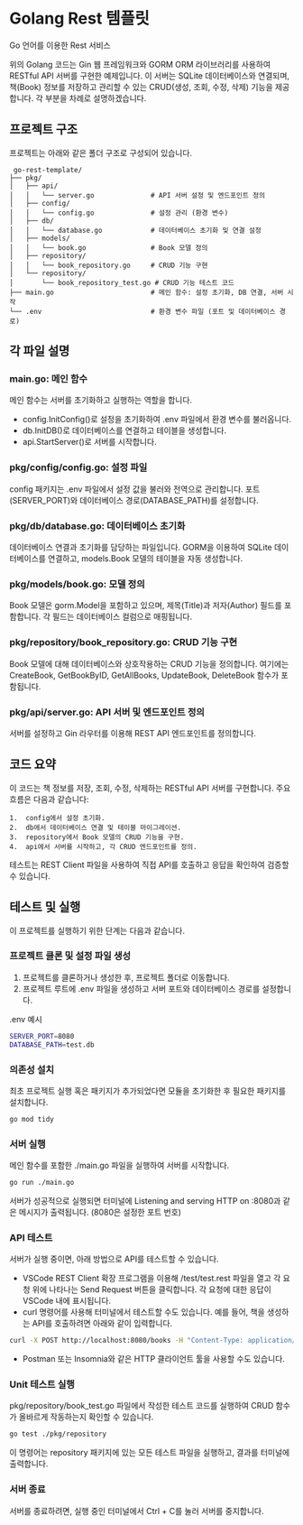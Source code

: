# Golang Rest 템플릿 
 Go 언어를 이용한 Rest 서비스

 위의 Golang 코드는 Gin 웹 프레임워크와 GORM ORM 라이브러리를 사용하여 RESTful API 서버를 구현한 예제입니다. 이 서버는 SQLite 데이터베이스와 연결되며, 책(Book) 정보를 저장하고 관리할 수 있는 CRUD(생성, 조회, 수정, 삭제) 기능을 제공합니다. 각 부분을 차례로 설명하겠습니다.

 ## 프로젝트 구조
 프로젝트는 아래와 같은 폴더 구조로 구성되어 있습니다.

```
 go-rest-template/
├── pkg/
│   ├── api/
│   │   └── server.go              # API 서버 설정 및 엔드포인트 정의
│   ├── config/
│   │   └── config.go              # 설정 관리 (환경 변수)
│   ├── db/
│   │   └── database.go            # 데이터베이스 초기화 및 연결 설정
│   ├── models/
│   │   └── book.go                # Book 모델 정의
│   ├── repository/
│   │   └── book_repository.go     # CRUD 기능 구현
│   └── repository/
│       └── book_repository_test.go # CRUD 기능 테스트 코드
├── main.go                        # 메인 함수: 설정 초기화, DB 연결, 서버 시작
└── .env                           # 환경 변수 파일 (포트 및 데이터베이스 경로)
```

## 각 파일 설명

### main.go: 메인 함수
메인 함수는 서버를 초기화하고 실행하는 역할을 합니다.
- config.InitConfig()로 설정을 초기화하여 .env 파일에서 환경 변수를 불러옵니다.
- db.InitDB()로 데이터베이스를 연결하고 테이블을 생성합니다.
- api.StartServer()로 서버를 시작합니다.

### pkg/config/config.go: 설정 파일
config 패키지는 .env 파일에서 설정 값을 불러와 전역으로 관리합니다. 포트(SERVER_PORT)와 데이터베이스 경로(DATABASE_PATH)를 설정합니다.

### pkg/db/database.go: 데이터베이스 초기화
데이터베이스 연결과 초기화를 담당하는 파일입니다. GORM을 이용하여 SQLite 데이터베이스를 연결하고, models.Book 모델의 테이블을 자동 생성합니다.

### pkg/models/book.go: 모델 정의
Book 모델은 gorm.Model을 포함하고 있으며, 제목(Title)과 저자(Author) 필드를 포함합니다. 각 필드는 데이터베이스 컬럼으로 매핑됩니다.

### pkg/repository/book_repository.go: CRUD 기능 구현
Book 모델에 대해 데이터베이스와 상호작용하는 CRUD 기능을 정의합니다. 여기에는 CreateBook, GetBookByID, GetAllBooks, UpdateBook, DeleteBook 함수가 포함됩니다.

### pkg/api/server.go: API 서버 및 엔드포인트 정의
서버를 설정하고 Gin 라우터를 이용해 REST API 엔드포인트를 정의합니다.

## 코드 요약

이 코드는 책 정보를 저장, 조회, 수정, 삭제하는 RESTful API 서버를 구현합니다. 주요 흐름은 다음과 같습니다:

	1.	config에서 설정 초기화.
	2.	db에서 데이터베이스 연결 및 테이블 마이그레이션.
	3.	repository에서 Book 모델의 CRUD 기능을 구현.
	4.	api에서 서버를 시작하고, 각 CRUD 엔드포인트를 정의.

테스트는 REST Client 파일을 사용하여 직접 API를 호출하고 응답을 확인하여 검증할 수 있습니다.

## 테스트 및 실행

이 프로젝트를 실행하기 위한 단계는 다음과 같습니다.

### 프로젝트 클론 및 설정 파일 생성
1. 프로젝트를 클론하거나 생성한 후, 프로젝트 폴더로 이동합니다.
2. 프로젝트 루트에 .env 파일을 생성하고 서버 포트와 데이터베이스 경로를 설정합니다.

.env 예시
``` bash
SERVER_PORT=8080
DATABASE_PATH=test.db
```

### 의존성 설치
최초 프로젝트 실행 혹은 패키지가 추가되었다면 모듈을 초기화한 후 필요한 패키지를 설치합니다.
``` bash
go mod tidy
```

### 서버 실행
메인 함수를 포함한 ./main.go 파일을 실행하여 서버를 시작합니다.
``` bash
go run ./main.go
```
서버가 성공적으로 실행되면 터미널에 Listening and serving HTTP on :8080과 같은 메시지가 출력됩니다. (8080은 설정한 포트 번호)

### API 테스트
서버가 실행 중이면, 아래 방법으로 API를 테스트할 수 있습니다.

- VSCode REST Client 확장 프로그램을 이용해 /test/test.rest 파일을 열고 각 요청 위에 나타나는 Send Request 버튼을 클릭합니다. 각 요청에 대한 응답이 VSCode 내에 표시됩니다.
- curl 명령어를 사용해 터미널에서 테스트할 수도 있습니다. 예를 들어, 책을 생성하는 API를 호출하려면 아래와 같이 입력합니다.
``` bash
curl -X POST http://localhost:8080/books -H "Content-Type: application/json" -d '{"title": "Golang Basics", "author": "Author A"}'
```
- Postman 또는 Insomnia와 같은 HTTP 클라이언트 툴을 사용할 수도 있습니다.

### Unit 테스트 실행
pkg/repository/book_test.go 파일에서 작성한 테스트 코드를 실행하여 CRUD 함수가 올바르게 작동하는지 확인할 수 있습니다.
``` bash
go test ./pkg/repository
```
이 명령어는 repository 패키지에 있는 모든 테스트 파일을 실행하고, 결과를 터미널에 출력합니다.

### 서버 종료
서버를 종료하려면, 실행 중인 터미널에서 Ctrl + C를 눌러 서버를 중지합니다.

